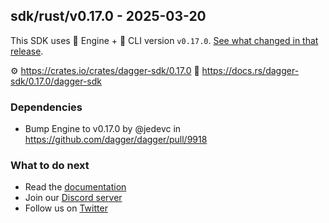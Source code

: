 ## sdk/rust/v0.17.0 - 2025-03-20

This SDK uses 🚙 Engine + 🚗 CLI version `v0.17.0`. [See what changed in that release](https://github.com/dagger/dagger/releases/tag/v0.17.0).

⚙️  https://crates.io/crates/dagger-sdk/0.17.0
📒 https://docs.rs/dagger-sdk/0.17.0/dagger-sdk

### Dependencies
- Bump Engine to v0.17.0 by @jedevc in https://github.com/dagger/dagger/pull/9918

### What to do next
- Read the [documentation](https://docs.dagger.io/sdk/nodejs)
- Join our [Discord server](https://discord.gg/dagger-io)
- Follow us on [Twitter](https://twitter.com/dagger_io)
